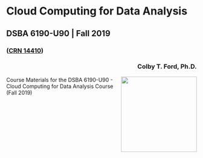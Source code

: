 # Cloud Computing for Data Analysis
## DSBA 6190-U90 | Fall 2019
### ([CRN 14410](https://selfservice.uncc.edu/pls/BANPROD/bwlkfcwl.P_FacClaList?crn=14410))
<h3 align="right">Colby T. Ford, Ph.D.</h3>
<img align="right" src="https://raw.githubusercontent.com/colbyford/DSBA6190-Spring2019/master/img/UNCC_CCI_LOGO.svg" width="200">
Course Materials for the DSBA 6190-U90 - Cloud Computing for Data Analysis Course (Fall 2019)
